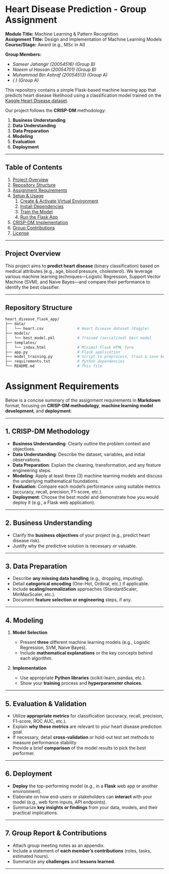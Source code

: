 # Heart Disease Prediction - Group Assignment

**Module Title:** Machine Learning & Pattern Recognition  
**Assignment Title:** Design and Implementation of Machine Learning Models  
**Course/Stage:** Award (e.g., MSc in AI)  

**Group Members:**  
- *Sameer Jahangir (20054516) (Group B)*  
- *Naeem ul Hassan (20054701) (Group B)*  
- *Muhammad Bin Ashraf (20054513) (Group A)*  
- *( ) (Group A)*  

This repository contains a simple Flask-based machine learning app that predicts heart disease likelihood using a classification model trained on the [Kaggle Heart Disease dataset](https://www.kaggle.com/datasets/pritsheta/heart-attack?resource=download).

Our project follows the **CRISP-DM** methodology:
1. **Business Understanding**
2. **Data Understanding**
3. **Data Preparation**
4. **Modeling**
5. **Evaluation**
6. **Deployment**

---

## Table of Contents

1. [Project Overview](#project-overview)  
2. [Repository Structure](#repository-structure)  
3. [Assignment Requirements](#assignment-requirements)  
4. [Setup & Usage](#setup--usage)  
   1. [Create & Activate Virtual Environment](#create--activate-virtual-environment)  
   2. [Install Dependencies](#install-dependencies)  
   3. [Train the Model](#train-the-model)  
   4. [Run the Flask App](#run-the-flask-app)  
5. [CRISP-DM Implementation](#crisp-dm-implementation)  
6. [Group Contributions](#group-contributions)  
7. [License](#license)

---

## Project Overview

This project aims to **predict heart disease** (binary classification) based on medical attributes (e.g., age, blood pressure, cholesterol). We leverage various machine learning techniques—Logistic Regression, Support Vector Machine (SVM), and Naive Bayes—and compare their performance to identify the best classifier.

---

## Repository Structure

```bash
heart_disease_flask_app/
├── data/
│   └── heart.csv               # Heart Disease dataset (Kaggle)
├── models/
│   └── best_model.pkl          # Trained (serialized) best model
├── templates/
│   └── index.html              # Minimal Flask HTML form
├── app.py                      # Flask application
├── model_training.py           # Script to preprocess, train & save best model
├── requirements.txt            # Python dependencies
└── README.md                   # This file

```
# Assignment Requirements

Below is a concise summary of the assignment requirements in **Markdown** format, focusing on **CRISP-DM methodology**, **machine learning model development**, and **deployment**:

---

## 1. CRISP-DM Methodology

- **Business Understanding**: Clearly outline the problem context and objectives.  
- **Data Understanding**: Describe the dataset, variables, and initial observations.  
- **Data Preparation**: Explain the cleaning, transformation, and any feature engineering steps.  
- **Modeling**: Apply at least three (3) machine learning models and discuss the underlying mathematical foundations.  
- **Evaluation**: Compare each model’s performance using suitable metrics (accuracy, recall, precision, F1-score, etc.).  
- **Deployment**: Choose the best model and demonstrate how you would deploy it (e.g., a Flask web application).

---

## 2. Business Understanding

- Clarify the **business objectives** of your project (e.g., predict heart disease risk).
- Justify why the predictive solution is necessary or valuable.

---

## 3. Data Preparation

- Describe **any missing data handling** (e.g., dropping, imputing).
- Detail **categorical encoding** (One-Hot, Ordinal, etc.) if applicable.
- Include **scaling/normalization** approaches (StandardScaler, MinMaxScaler, etc.).
- Document **feature selection or engineering** steps, if any.

---

## 4. Modeling

1. **Model Selection**  
   - Present **three** different machine learning models (e.g., Logistic Regression, SVM, Naive Bayes).  
   - Include **mathematical explanations** or the key concepts behind each algorithm.

2. **Implementation**  
   - Use appropriate **Python libraries** (scikit-learn, pandas, etc.).  
   - Show your **training** process and **hyperparameter choices**.

---

## 5. Evaluation & Validation

- Utilize **appropriate metrics** for classification (accuracy, recall, precision, F1-score, ROC AUC, etc.).  
- Explain **why these metrics** are relevant to your heart disease prediction goal.  
- If necessary, detail **cross-validation** or hold-out test set methods to measure performance stability.  
- Provide a brief **comparison** of the model results to pick the best performer.

---

## 6. Deployment

- **Deploy** the top-performing model (e.g., in a **Flask** web app or another environment).
- Elaborate on how end-users or stakeholders can **interact** with your model (e.g., web form inputs, API endpoints).
- Summarize **key insights or findings** from your data, models, and their practical implications.

---

## 7. Group Report & Contributions

- Attach group meeting notes as an appendix.
- Include a statement of **each member’s contributions** (roles, tasks, estimated hours).
- Summarize any **challenges** and **lessons learned**.

---
